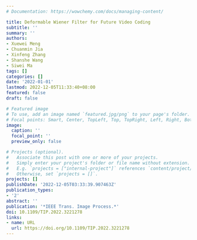 ```yaml
---
# Documentation: https://wowchemy.com/docs/managing-content/

title: Deformable Wiener Filter for Future Video Coding
subtitle: ''
summary: ''
authors:
- Xuewei Meng
- Chuanmin Jia
- Xinfeng Zhang
- Shanshe Wang
- Siwei Ma
tags: []
categories: []
date: '2022-01-01'
lastmod: 2022-12-05T11:33:40+08:00
featured: false
draft: false

# Featured image
# To use, add an image named `featured.jpg/png` to your page's folder.
# Focal points: Smart, Center, TopLeft, Top, TopRight, Left, Right, BottomLeft, Bottom, BottomRight.
image:
  caption: ''
  focal_point: ''
  preview_only: false

# Projects (optional).
#   Associate this post with one or more of your projects.
#   Simply enter your project's folder or file name without extension.
#   E.g. `projects = ["internal-project"]` references `content/project/deep-learning/index.md`.
#   Otherwise, set `projects = []`.
projects: []
publishDate: '2022-12-05T03:33:39.907463Z'
publication_types:
- '2'
abstract: ''
publication: '*IEEE Trans. Image Process.*'
doi: 10.1109/TIP.2022.3221278
links:
- name: URL
  url: https://doi.org/10.1109/TIP.2022.3221278
---
```

